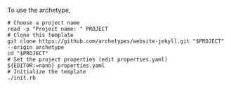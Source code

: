 To use the archetype, 

    # Choose a project name
    read -p "Project name: " PROJECT
    # Clone this template
    git clone https://github.com/archetypes/website-jekyll.git "$PROJECT" --origin archetype
    cd "$PROJECT"
    # Set the project properties (edit properties.yaml)
    ${EDITOR:=nano} properties.yaml
    # Initialize the template
    ./init.rb
